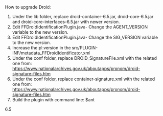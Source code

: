 
How to upgrade Droid:

1) Under the lib folder, replace droid-container-6.5.jar, droid-core-6.5.jar and droid-core-interfaces-6.5.jar with newer version.
2) Edit FFDroidIdentificationPlugin.java- Change the AGENT_VERSION variable to the new version.
3) Edit FFDroidIdentificationPlugin.java- Change the SIG_VERSION variable to the new version.
4) Increase the pl:version in the src/PLUGIN-INF/metadata_FFDroidIdentificator.xml
5) Under the conf folder, replace DROID_SignatureFile.xml with the related one from: https://www.nationalarchives.gov.uk/aboutapps/pronom/droid-signature-files.htm
6) Under the conf folder, replace container-signature.xml with the related one from: https://www.nationalarchives.gov.uk/aboutapps/pronom/droid-signature-files.htm
7) Build the plugin with command line: $ant

6.5
